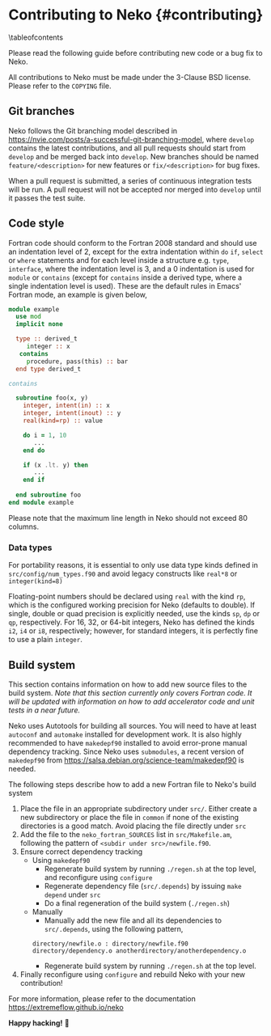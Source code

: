 # Contributing to Neko {#contributing} 

\tableofcontents

Please read the following guide before contributing new code or a bug fix to Neko.

All contributions to Neko must be made under the 3-Clause BSD license. Please refer to the `COPYING` file.

## Git branches
Neko follows the Git branching model described in https://nvie.com/posts/a-successful-git-branching-model, where `develop` contains the latest contributions, and all pull requests should start from `develop` and be merged back into `develop`.  New branches should be named `feature/<description>` for new features or `fix/<description>` for bug fixes.

When a pull request is submitted, a series of continuous integration tests will be run. A pull request will not be accepted nor merged into `develop` until it passes the test suite.

## Code style
Fortran code should conform to the Fortran 2008 standard and should use an indentation level of 2, except for the extra indentation within `do` `if`, `select` or `where` statements and for each level inside a structure e.g. `type`, `interface`, where the indentation level is 3, and a 0 indentation is used for `module` or `contains` (except for `contains` inside a derived type, where a single indentation level is used). These are the default rules in Emacs' Fortran mode, an example is given below,
```fortran
module example
  use mod
  implicit none

  type :: derived_t
     integer :: x
   contains
     procedure, pass(this) :: bar     
  end type derived_t

contains

  subroutine foo(x, y)
    integer, intent(in) :: x
    integer, intent(inout) :: y
    real(kind=rp) :: value

    do i = 1, 10
       ...
    end do

    if (x .lt. y) then
       ...
    end if
    
  end subroutine foo
end module example
```
Please note that the maximum line length in Neko should not exceed 80 columns.

### Data types
For portability reasons, it is essential to only use data type kinds defined in `src/config/num_types.f90` and avoid legacy constructs like `real*8` or `integer(kind=8)`

Floating-point numbers should be declared using `real` with the kind `rp`, which is the configured working precision for Neko (defaults to double). If single, double or quad precision is explicitly needed, use the kinds `sp`, `dp` or `qp`, respectively. For 16, 32, or 64-bit integers, Neko has defined the kinds ` i2`, `i4` or `i8`, respectively; however, for standard integers, it is perfectly fine to use a plain `integer`.

## Build system
This section contains information on how to add new source files to the build system. _Note that this section currently only covers Fortran code. It will be updated with information on how to add accelerator code and unit tests in a near future._

Neko uses Autotools for building all sources. You will need to have at least `autoconf` and `automake` installed for development work. It is also highly recommended to have `makedepf90` installed to avoid error-prone manual dependency tracking. Since Neko uses `submodules`, a recent version of `makedepf90` from  https://salsa.debian.org/science-team/makedepf90 is needed.

The following steps describe how to add a new Fortran file to Neko's build system
1. Place the file in an appropriate subdirectory under `src/`. Either create a new subdirectory or place the file in `common` if none of the existing directories is a good match. Avoid placing the file directly under `src`
2. Add the file to the `neko_fortran_SOURCES` list in `src/Makefile.am`, following the pattern of `<subdir under src>/newfile.f90`.
3. Ensure correct dependency tracking
    * Using `makedepf90`
      - Regenerate build system by running `./regen.sh` at the top level, and reconfigure using `configure`
      - Regenerate dependency file (`src/.depends`) by issuing `make depend` under `src`
      - Do a final regeneration of the build system (`./regen.sh`)
    * Manually 
      - Manually add the new file and all its dependencies to `src/.depends`, using the following pattern, 
      ```Make
      directory/newfile.o : directory/newfile.f90 directory/dependency.o anotherdirectory/anotherdependency.o
      ```
      - Regenerate build system by running `./regen.sh` at the top level.
4. Finally reconfigure using `configure` and rebuild Neko with your new contribution!

For more information, please refer to the documentation https://extremeflow.github.io/neko

**Happy hacking!** 🍻
